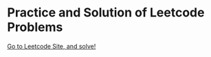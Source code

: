 # Practice and Solution of Leetcode Problems
[Go to Leetcode Site, and solve!](https://leetcode.com/)
